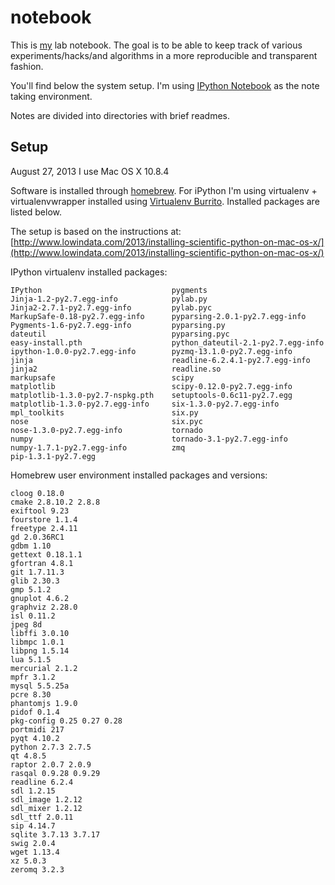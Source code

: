 notebook
========

This is [my](http://www.few.vu.nl/~pgroth/) lab notebook. The goal is to be able to keep track of various experiments/hacks/and algorithms in a more reproducible and transparent fashion.

You'll find below the system setup. I'm using [IPython Notebook](http://ipython.org/notebook.html) as the note taking environment. 

Notes are divided into directories with brief readmes. 



Setup
-----
August 27, 2013
I use Mac OS X 10.8.4

Software is installed through [homebrew](http://brew.sh). For iPython I'm using virtualenv + virtualenvwrapper installed using [Virtualenv Burrito](https://github.com/brainsik/virtualenv-burrito). Installed packages are listed below.


The setup is based on the instructions at: [http://www.lowindata.com/2013/installing-scientific-python-on-mac-os-x/](http://www.lowindata.com/2013/installing-scientific-python-on-mac-os-x/)



IPython virtualenv installed packages:

    IPython                             pygments
    Jinja-1.2-py2.7.egg-info            pylab.py
    Jinja2-2.7.1-py2.7.egg-info		    pylab.pyc
    MarkupSafe-0.18-py2.7.egg-info		pyparsing-2.0.1-py2.7.egg-info
    Pygments-1.6-py2.7.egg-info		    pyparsing.py
    dateutil				            pyparsing.pyc
    easy-install.pth			        python_dateutil-2.1-py2.7.egg-info
    ipython-1.0.0-py2.7.egg-info		pyzmq-13.1.0-py2.7.egg-info
    jinja					            readline-6.2.4.1-py2.7.egg-info
    jinja2					            readline.so
    markupsafe				            scipy
    matplotlib				            scipy-0.12.0-py2.7.egg-info
    matplotlib-1.3.0-py2.7-nspkg.pth	setuptools-0.6c11-py2.7.egg
    matplotlib-1.3.0-py2.7.egg-info		six-1.3.0-py2.7.egg-info
    mpl_toolkits				        six.py
    nose					            six.pyc
    nose-1.3.0-py2.7.egg-info		    tornado
    numpy					            tornado-3.1-py2.7.egg-info
    numpy-1.7.1-py2.7.egg-info		    zmq
    pip-1.3.1-py2.7.egg





Homebrew user environment installed packages and versions:

    cloog 0.18.0
    cmake 2.8.10.2 2.8.8
    exiftool 9.23
    fourstore 1.1.4
    freetype 2.4.11
    gd 2.0.36RC1
    gdbm 1.10
    gettext 0.18.1.1
    gfortran 4.8.1
    git 1.7.11.3
    glib 2.30.3
    gmp 5.1.2
    gnuplot 4.6.2
    graphviz 2.28.0
    isl 0.11.2
    jpeg 8d
    libffi 3.0.10
    libmpc 1.0.1
    libpng 1.5.14
    lua 5.1.5
    mercurial 2.1.2
    mpfr 3.1.2
    mysql 5.5.25a
    pcre 8.30
    phantomjs 1.9.0
    pidof 0.1.4
    pkg-config 0.25 0.27 0.28
    portmidi 217
    pyqt 4.10.2
    python 2.7.3 2.7.5
    qt 4.8.5
    raptor 2.0.7 2.0.9
    rasqal 0.9.28 0.9.29
    readline 6.2.4
    sdl 1.2.15
    sdl_image 1.2.12
    sdl_mixer 1.2.12
    sdl_ttf 2.0.11
    sip 4.14.7
    sqlite 3.7.13 3.7.17
    swig 2.0.4
    wget 1.13.4
    xz 5.0.3
    zeromq 3.2.3 
